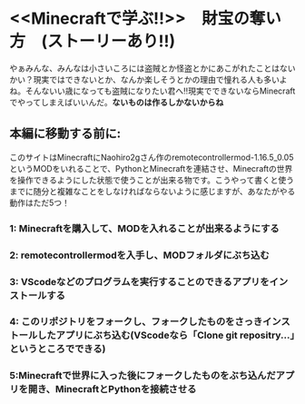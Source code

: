 # <<Minecraftで学ぶ!!>>　財宝の奪い方　(ストーリーあり‼)

やぁみんな、みんなは小さいころには盗賊とか怪盗とかにあこがれたことはないかい？現実ではできないとか、なんか楽しそうとかの理由で憧れる人も多いよね。そんないい歳になっても盗賊になりたい君へ‼現実でできないならMinecraftでやってしまえばいいんだ。**ないものは作るしかないからね**

## 本編に移動する前に:

このサイトはMinecraftにNaohiro2gさん作のremotecontrollermod-1.16.5_0.05というMODをいれることで、PythonとMinecraftを連結させ、Minecraftの世界を操作できるようにした状態で使うことが出来る物です。こうやって書くと使うまでに随分と複雑なことをしなければならないように感じますが、あなたがやる動作はただ5つ！
### 1: Minecraftを購入して、MODを入れることが出来るようにする
### 2: remotecontrollermodを入手し、MODフォルダにぶち込む
### 3: VScodeなどのプログラムを実行することのできるアプリをインストールする
### 4: このリポジトリをフォークし、フォークしたものをさっきインストールしたアプリにぶち込む(VScodeなら「Clone git repositry...」というところでできる)
### 5:Minecraftで世界に入った後にフォークしたものをぶち込んだアプリを開き、MinecraftとPythonを接続させる

